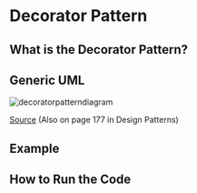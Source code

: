 # Decorator Pattern

## What is the Decorator Pattern?

## Generic UML
![decoratorpatterndiagram](https://github.com/Hagnap/Design-Patterns-in-TypeScript/assets/60297426/ce65708e-b386-4e5b-ace2-a4ec09e9589b)

[Source](https://www.researchgate.net/figure/4-UML-Class-diagram-of-the-structure-of-the-Decorator-pattern_fig17_258568562) (Also on page 177 in Design Patterns)

## Example

## How to Run the Code
